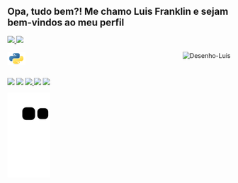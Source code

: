 ## Opa, tudo bem?! Me chamo Luis Franklin e sejam bem-vindos ao meu perfil
 <div>
  <a href="https://github.com/luisfranklinn">
  <img height="180em" src="https://github-readme-stats.vercel.app/api?username=luisfranklinn&show_icons=false&theme=dark&include_all_commits=true&count_private=true"/>
  <img height="130em" src="https://github-readme-stats.vercel.app/api/top-langs/?username=luisfranklinn&layout=compact&langs_count=7&theme=dark"/>
</div>
<div style="display: inline_block"><br>
  
  <img align="center" alt="Luis-Python" height="30" width="40" src="https://raw.githubusercontent.com/devicons/devicon/master/icons/python/python-original.svg">
  <img align="right" alt="Desenho-Luis" src="">
</div>
  
  ##
 
<div> 
  <a href="https://www.youtube.com/channel/UCz0roq_fsPCjjwA4NU98AGw" target="_blank"><img src="https://img.shields.io/badge/YouTube-FF0000?style=for-the-badge&logo=youtube&logoColor=white" target="_blank"></a>
  <a href="https://www.instagram.com/luisfranklinn/" target="_blank"><img src="https://img.shields.io/badge/-Instagram-%23E4405F?style=for-the-badge&logo=instagram&logoColor=white" target="_blank"></a>
 	<a href="https://twitter.com/luisfranklinn"/"target_blank"><img src="https://img.shields.io/badge/Twitter-1DA1F2?style=for-the-badge&logo=twitter&logoColor=white">
  <a href="https://www.twitch.tv/owmistaken" target="_blank"><img src="https://img.shields.io/badge/Twitch-9146FF?style=for-the-badge&logo=twitch&logoColor=white" target="_blank"></a>
  <a href="https://www.linkedin.com/in/luis-antonio-viana-franklin-2555b0203/" target="_blank"><img src="https://img.shields.io/badge/-LinkedIn-%230077B5?style=for-the-badge&logo=linkedin&logoColor=white" target="_blank"></a> 
 
  ![Snake animation](https://github.com/rafaballerini/rafaballerini/blob/output/github-contribution-grid-snake.svg)
 
</div>
